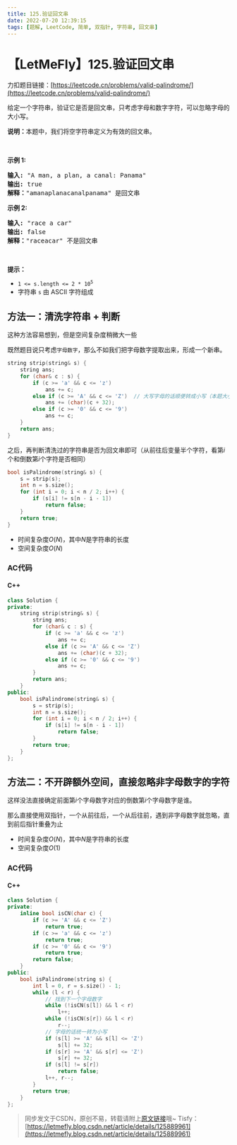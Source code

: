 ```yaml
---
title: 125.验证回文串
date: 2022-07-20 12:39:15
tags: [题解, LeetCode, 简单, 双指针, 字符串, 回文串]
---
```


# 【LetMeFly】125.验证回文串

力扣题目链接：[https://leetcode.cn/problems/valid-palindrome/](https://leetcode.cn/problems/valid-palindrome/)

<p>给定一个字符串，验证它是否是回文串，只考虑字母和数字字符，可以忽略字母的大小写。</p>

<p><strong>说明：</strong>本题中，我们将空字符串定义为有效的回文串。</p>

<p> </p>

<p><strong>示例 1:</strong></p>

<pre>
<strong>输入:</strong> "A man, a plan, a canal: Panama"
<strong>输出:</strong> true
<strong>解释：</strong>"amanaplanacanalpanama" 是回文串
</pre>

<p><strong>示例 2:</strong></p>

<pre>
<strong>输入:</strong> "race a car"
<strong>输出:</strong> false
<strong>解释：</strong>"raceacar" 不是回文串
</pre>

<p> </p>

<p><strong>提示：</strong></p>

<ul>
	<li><code>1 <= s.length <= 2 * 10<sup>5</sup></code></li>
	<li>字符串 <code>s</code> 由 ASCII 字符组成</li>
</ul>


    
## 方法一：清洗字符串 + 判断

这种方法容易想到，但是空间复杂度稍微大一些

既然题目说只考虑```字母数字```，那么不如我们把字母数字提取出来，形成一个新串。

```cpp
string strip(string& s) {
    string ans;
    for (char& c : s) {
        if (c >= 'a' && c <= 'z')
            ans += c;
        else if (c >= 'A' && c <= 'Z')  // 大写字母的话顺便转成小写（本题大小写不敏感）
            ans += (char)(c + 32);
        else if (c >= '0' && c <= '9')
            ans += c;
    }
    return ans;
}
```

之后，再判断清洗过的字符串是否为回文串即可（从前往后变量半个字符，看第$i$个和倒数第$i$个字符是否相同）

```cpp
bool isPalindrome(string& s) {
    s = strip(s);
    int n = s.size();
    for (int i = 0; i < n / 2; i++) {
        if (s[i] != s[n - i - 1])
            return false;
    }
    return true;
}
```

+ 时间复杂度$O(N)$，其中$N$是字符串的长度
+ 空间复杂度$O(N)$

### AC代码

#### C++

```cpp
class Solution {
private:
    string strip(string& s) {
        string ans;
        for (char& c : s) {
            if (c >= 'a' && c <= 'z')
                ans += c;
            else if (c >= 'A' && c <= 'Z')
                ans += (char)(c + 32);
            else if (c >= '0' && c <= '9')
                ans += c;
        }
        return ans;
    }
public:
    bool isPalindrome(string& s) {
        s = strip(s);
        int n = s.size();
        for (int i = 0; i < n / 2; i++) {
            if (s[i] != s[n - i - 1])
                return false;
        }
        return true;
    }
};
```

## 方法二：不开辟额外空间，直接忽略非字母数字的字符

这样没法直接确定前面第$i$个字母数字对应的倒数第$i$个字母数字是谁。

那么直接使用双指针，一个从前往后，一个从后往前，遇到非字母数字就忽略，直到前后指针重叠为止

+ 时间复杂度$O(N)$，其中$N$是字符串的长度
+ 空间复杂度$O(1)$

### AC代码

#### C++

```cpp
class Solution {
private:
    inline bool isCN(char c) {
        if (c >= 'A' && c <= 'Z')
            return true;
        if (c >= 'a' && c <= 'z')
            return true;
        if (c >= '0' && c <= '9')
            return true;
        return false;
    }
public:
    bool isPalindrome(string s) {
        int l = 0, r = s.size() - 1;
        while (l < r) {
            // 找到下一个字母数字
            while (!isCN(s[l]) && l < r)
                l++;
            while (!isCN(s[r]) && l < r)
                r--;
            // 字母的话统一转为小写
            if (s[l] >= 'A' && s[l] <= 'Z')
                s[l] += 32;
            if (s[r] >= 'A' && s[r] <= 'Z')
                s[r] += 32;
            if (s[l] != s[r])
                return false;
            l++, r--;
        }
        return true;
    }
};
```

> 同步发文于CSDN，原创不易，转载请附上[原文链接](https://leetcode.letmefly.xyz/2022/07/20/LeetCode%200125.%E9%AA%8C%E8%AF%81%E5%9B%9E%E6%96%87%E4%B8%B2/)哦~
> Tisfy：[https://letmefly.blog.csdn.net/article/details/125889961](https://letmefly.blog.csdn.net/article/details/125889961)

